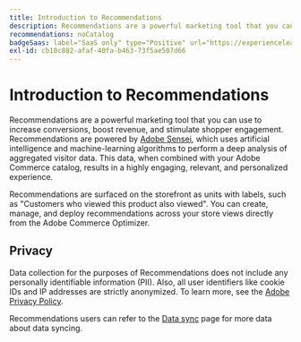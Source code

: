 ```yaml
---
title: Introduction to Recommendations
description: Recommendations are a powerful marketing tool that you can use to increase conversions, boost revenue, and stimulate shopper engagement.
recommendations: noCatalog
badgeSaas: label="SaaS only" type="Positive" url="https://experienceleague.adobe.com/en/docs/commerce/user-guides/product-solutions" tooltip="Applies to Adobe Commerce as a Cloud Service and Adobe Commerce Optimizer projects only (Adobe-managed SaaS infrastructure)."
exl-id: cb10c802-afaf-40fa-b463-73f5ae507d66
---
```

# Introduction to Recommendations

Recommendations are a powerful marketing tool that you can use to increase conversions, boost revenue, and stimulate shopper engagement. Recommendations are powered by [Adobe Sensei](https://www.adobe.com/sensei.html), which uses artificial intelligence and machine-learning algorithms to perform a deep analysis of aggregated visitor data. This data, when combined with your Adobe Commerce catalog, results in a highly engaging, relevant, and personalized experience.

Recommendations are surfaced on the storefront as units with labels, such as "Customers who viewed this product also viewed". You can create, manage, and deploy recommendations across your store views directly from the Adobe Commerce Optimizer.

## Privacy

Data collection for the purposes of Recommendations does not include any personally identifiable information (PII). Also, all user identifiers like cookie IDs and IP addresses are strictly anonymized. To learn more, see the [Adobe Privacy Policy](https://www.adobe.com/privacy/policy.html).

Recommendations users can refer to the [Data sync](../../setup/data-sync.md) page for more data about data syncing.
